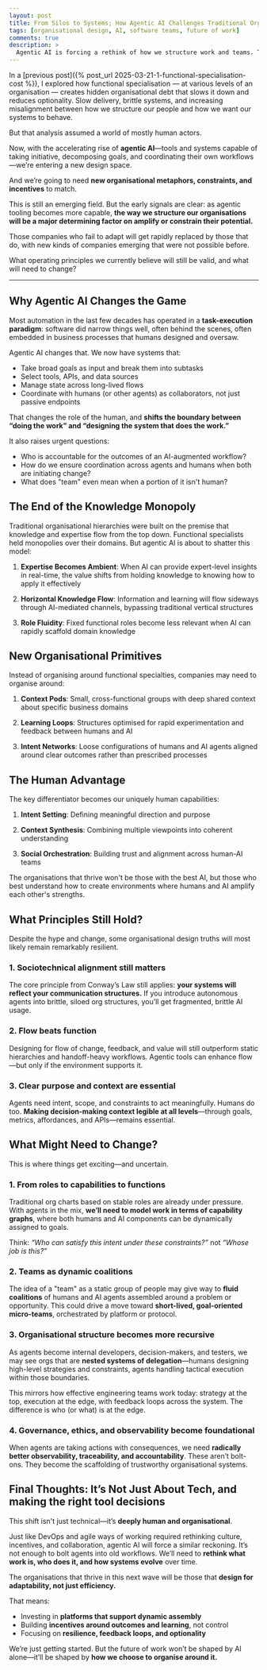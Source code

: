```yaml
---
layout: post
title: From Silos to Systems; How Agentic AI Challenges Traditional Organisational Design
tags: [organisational design, AI, software teams, future of work]
comments: true
description: >
  Agentic AI is forcing a rethink of how we structure work and teams. This post explores what organisational design principles will endure—and which will need to change as AI becomes more embedded in our daily workflows.
---
```


In a [previous post]({% post_url 2025-03-21-1-functional-specialisation-cost %}), I explored how functional specialisation — at various levels of an organisation  — creates hidden organisational debt that slows it down and reduces optionality. Slow delivery, brittle systems, and increasing misalignment between how we structure our people and how we want our systems to behave.

But that analysis assumed a world of mostly human actors.

Now, with the accelerating rise of **agentic AI**—tools and systems capable of taking initiative, decomposing goals, and coordinating their own workflows—we’re entering a new design space.

And we’re going to need **new organisational metaphors, constraints, and incentives** to match.

This is still an emerging field. But the early signals are clear: as agentic tooling becomes more capable, **the way we structure our organisations will be a major determining factor on amplify or constrain their potential.**

Those companies who fail to adapt will get rapidly replaced by those that do, with new kinds of companies emerging that were not possible before.

What operating principles we currently believe will still be valid, and what will need to change?

---

## Why Agentic AI Changes the Game

Most automation in the last few decades has operated in a **task-execution paradigm**: software did narrow things well, often behind the scenes, often embedded in business processes that humans designed and oversaw.

Agentic AI changes that. We now have systems that:
- Take broad goals as input and break them into subtasks
- Select tools, APIs, and data sources
- Manage state across long-lived flows
- Coordinate with humans (or other agents) as collaborators, not just passive endpoints

That changes the role of the human, and **shifts the boundary between “doing the work” and “designing the system that does the work.”**

It also raises urgent questions:
- Who is accountable for the outcomes of an AI-augmented workflow?
- How do we ensure coordination across agents and humans when both are initiating change?
- What does "team" even mean when a portion of it isn't human?

## The End of the Knowledge Monopoly

Traditional organisational hierarchies were built on the premise that knowledge and expertise flow from the top down. Functional specialists held monopolies over their domains. But agentic AI is about to shatter this model:

1. **Expertise Becomes Ambient**: When AI can provide expert-level insights in real-time, the value shifts from holding knowledge to knowing how to apply it effectively

2. **Horizontal Knowledge Flow**: Information and learning will flow sideways through AI-mediated channels, bypassing traditional vertical structures

3. **Role Fluidity**: Fixed functional roles become less relevant when AI can rapidly scaffold domain knowledge

## New Organisational Primitives

Instead of organising around functional specialties, companies may need to organise around:

1. **Context Pods**: Small, cross-functional groups with deep shared context about specific business domains

2. **Learning Loops**: Structures optimised for rapid experimentation and feedback between humans and AI

3. **Intent Networks**: Loose configurations of humans and AI agents aligned around clear outcomes rather than prescribed processes

## The Human Advantage

The key differentiator becomes our uniquely human capabilities:

1. **Intent Setting**: Defining meaningful direction and purpose

2. **Context Synthesis**: Combining multiple viewpoints into coherent understanding

3. **Social Orchestration**: Building trust and alignment across human-AI teams

The organisations that thrive won't be those with the best AI, but those who best understand how to create environments where humans and AI amplify each other's strengths.

## What Principles Still Hold?

Despite the hype and change, some organisational design truths will most likely remain remarkably resilient.

### 1. **Sociotechnical alignment still matters**
The core principle from Conway’s Law still applies: **your systems will reflect your communication structures.** If you introduce autonomous agents into brittle, siloed org structures, you’ll get fragmented, brittle AI usage.

### 2. **Flow beats function**
Designing for flow of change, feedback, and value will still outperform static hierarchies and handoff-heavy workflows. Agentic tools can enhance flow—but only if the environment supports it.

### 3. **Clear purpose and context are essential**
Agents need intent, scope, and constraints to act meaningfully. Humans do too. **Making decision-making context legible at all levels**—through goals, metrics, affordances, and APIs—remains essential.

## What Might Need to Change?

This is where things get exciting—and uncertain.

### 1. **From roles to capabilities to functions**
Traditional org charts based on stable roles are already under pressure. With agents in the mix, **we’ll need to model work in terms of capability graphs**, where both humans and AI components can be dynamically assigned to goals. 

Think: _“Who can satisfy this intent under these constraints?”_ not _“Whose job is this?”_

### 2. **Teams as dynamic coalitions**
The idea of a "team" as a static group of people may give way to **fluid coalitions** of humans and AI agents assembled around a problem or opportunity. This could drive a move toward **short-lived, goal-oriented micro-teams**, orchestrated by platform or protocol.

### 3. **Organisational structure becomes more recursive**
As agents become internal developers, decision-makers, and testers, we may see orgs that are **nested systems of delegation**—humans designing high-level strategies and constraints, agents handling tactical execution within those boundaries.

This mirrors how effective engineering teams work today: strategy at the top, execution at the edge, with feedback loops across the system. The difference is who (or what) is at the edge.

### 4. **Governance, ethics, and observability become foundational**
When agents are taking actions with consequences, we need **radically better observability, traceability, and accountability**. These aren’t bolt-ons. They become the scaffolding of trustworthy organisational systems.

## Final Thoughts: It’s Not Just About Tech, and making the right tool decisions

This shift isn't just technical—it’s **deeply human and organisational**.

Just like DevOps and agile ways of working required rethinking culture, incentives, and collaboration, agentic AI will force a similar reckoning. It’s not enough to bolt agents into old workflows. We’ll need to **rethink what work is, who does it, and how systems evolve** over time.

The organisations that thrive in this next wave will be those that **design for adaptability, not just efficiency.**  

That means:
- Investing in **platforms that support dynamic assembly**
- Building **incentives around outcomes and learning**, not control
- Focusing on **resilience, feedback loops, and optionality**

We’re just getting started. But the future of work won’t be shaped by AI alone—it’ll be shaped by **how we choose to organise around it.**
